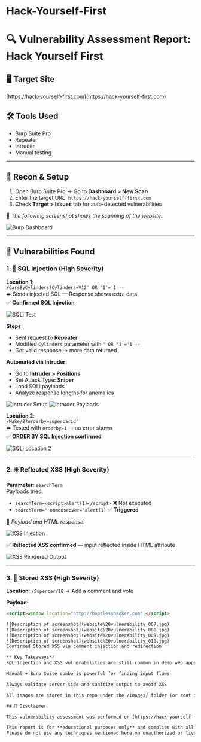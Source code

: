 # Hack-Yourself-First

# 🔍 Vulnerability Assessment Report: Hack Yourself First

## 🖥️ Target Site
[https://hack-yourself-first.com](https://hack-yourself-first.com)

## 🛠 Tools Used
- Burp Suite Pro
- Repeater
- Intruder
- Manual testing

---

## 🧭 Recon & Setup

1. Open Burp Suite Pro → Go to **Dashboard > New Scan**
2. Enter the target URL: `https://hack-yourself-first.com`
3. Check **Target > Issues** tab for auto-detected vulnerabilities

📸 *The following screenshot shows the scanning of the website:*

![Burp Dashboard](website%20vulnerability_001.jpg)

---

## 🚨 Vulnerabilities Found

### 1. 🐞 SQL Injection (High Severity)

**Location 1**:  
`/CarsByCylinders?Cylinders=V12' OR '1'='1 --`  
➡️ Sends injected SQL — Response shows extra data  
✅ **Confirmed SQL Injection**

![SQLi Test](website%20vulnerability_002.jpg)

**Steps:**
- Sent request to **Repeater**
- Modified `Cylinders` parameter with `' OR '1'='1 --`
- Got valid response → more data returned

**Automated via Intruder:**
- Go to **Intruder > Positions**
- Set Attack Type: **Sniper**
- Load SQLi payloads
- Analyze response lengths for anomalies

![Intruder Setup](website%20vulnerability_003.jpg)
![Intruder Payloads](website%20vulnerability_004.jpg)

**Location 2**:  
`/Make/2?orderby=supercarid'`  
➡️ Tested with `orderby=1` — no error shown  
✅ **ORDER BY SQL Injection confirmed**

![SQLi Location 2](website%20vulnerability_005.jpg)

---

### 2. ✴️ Reflected XSS (High Severity)

**Parameter**: `searchTerm`  
Payloads tried:
- `searchTerm=<script>alert(1)</script>` ❌ Not executed
- `searchTerm=" onmouseover="alert(1)` ✅ **Triggered**

📸 *Payload and HTML response:*

![XSS Injection](website%20vulnerability_006.jpg)

✅ **Reflected XSS confirmed** — input reflected inside HTML attribute

![XSS Rendered Output](website%20vulnerability_007.jpg)

---

### 3. 💾 Stored XSS (High Severity)

**Location**: `/Supercar/10` → Add a comment and vote

**Payload:**
```html
<script>window.location="http://bootlesshacker.com";</script>

![Description of screenshot](website%20vulnerability_007.jpg)
![Description of screenshot](website%20vulnerability_008.jpg)
![Description of screenshot](website%20vulnerability_009.jpg)
![Description of screenshot](website%20vulnerability_010.jpg)
Confirmed Stored XSS via comment injection and redirection

** Key Takeaways**
SQL Injection and XSS vulnerabilities are still common in demo web apps

Manual + Burp Suite combo is powerful for finding input flaws

Always validate server-side and sanitize output to avoid XSS

All images are stored in this repo under the /images/ folder (or root if not moved)

## 🛑 Disclaimer

This vulnerability assessment was performed on [https://hack-yourself-first.com](https://hack-yourself-first.com), which is an intentionally vulnerable web application created for ethical hacking training.

This report is for **educational purposes only** and complies with all relevant ethical hacking guidelines.  
Please do not use any techniques mentioned here on unauthorized or live production systems.
